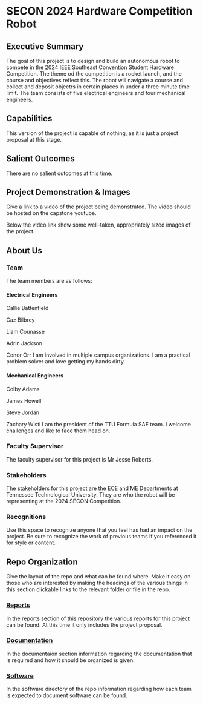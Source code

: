 # SECON 2024 Hardware Competition Robot

## Executive Summary

The goal of this project is to design and build an autonomous robot to compete in the 2024 IEEE Southeast Convention Student Hardware Competition. The theme od the competition is a rocket launch, and the course and objectives reflect this. The robot will navigate a course and collect and deposit objectrs in certain places in under a three minute time limit. The team consists of five electrical engineers and four mechanical engineers.


## Capabilities

This version of the project is capable of nothing, as it is just a project proposal at this stage.


## Salient Outcomes

There are no salient outcomes at this time.


## Project Demonstration & Images

Give a link to a video of the project being demonstrated. The video should be hosted on the capstone youtube.

Below the video link show some well-taken, appropriately sized images of the project.


## About Us

### Team

The team members are as follows:

#### Electrical Engineers

Callie Battenfield

Caz Bilbrey

Liam Counasse

Adrin Jackson

Conor Orr
I am involved in multiple campus organizations. I am a practical problem solver and love getting my hands dirty.

#### Mechanical Engineers

Colby Adams

James Howell

Steve Jordan

Zachary Wisti
I am the president of the TTU Formula SAE team. I welcome challenges and like to face them head on.

### Faculty Supervisor

The faculty supervisor for this project is Mr Jesse Roberts. 

### Stakeholders

The stakeholders for this project are the ECE and ME Departments at Tennessee Technological University. They are who the robot will be representing at the 2024 SECON Competition.

### Recognitions

Use this space to recognize anyone that you feel has had an impact on the project. Be sure to recognize the work of previous teams if you referenced it for style or content. 

## Repo Organization

Give the layout of the repo and what can be found where. Make it easy on those who are interested by making the headings of the various things in this section clickable links to the relevant folder or file in the repo.


### [Reports](https://github.com/cebttu/CapstoneTeam1/blob/main/Reports)

In the reports section of this repository the various reports for this project can be found. At this time it only includes the project proposal.

### [Documentation](https://github.com/cebttu/CapstoneTeam1/tree/main/Documentation)

In the documentaion section information regarding the documentation that is required and how it should be organized is given.

### [Software](https://github.com/cebttu/CapstoneTeam1/tree/main/Software)

In the software directory of the repo information regarding how each team is expected to document software can be found.
